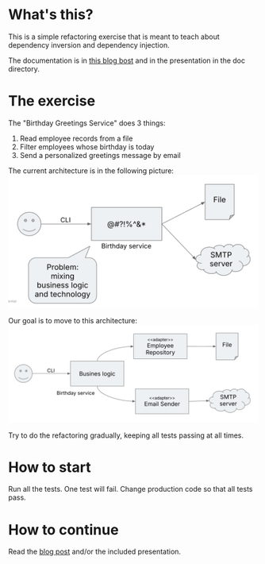# What's this?

This is a simple refactoring exercise that is meant to teach about dependency inversion and dependency injection.

The documentation is in  [this blog bost](http://matteo.vaccari.name/blog/archives/154) and in the presentation in the doc directory.

# The exercise

The "Birthday Greetings Service" does 3 things:

1. Read employee records from a file
2. Filter employees whose birthday is today
3. Send a personalized greetings message by email

The current architecture is in the following picture:
![Architecture Diagram](doc/architecture-1.png)

Our goal is to move to this architecture:
![Architecture Diagram](doc/architecture-2.png)

Try to do the refactoring gradually, keeping all tests passing at all times.

# How to start

Run all the tests.  One test will fail.  Change production code so that all tests pass.

# How to continue

Read the [blog post](http://matteo.vaccari.name/blog/archives/154) and/or the included presentation.

